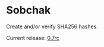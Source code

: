# Sobchak
Create and/or verify SHA256 hashes.

Current release: [0.7rc](https://github.com/APrettyCoolProgram/Sobchak/tree/v0.7rc)
